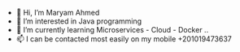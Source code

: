 - 👋 Hi, I’m Maryam Ahmed
- 👀 I’m interested in Java programming
- 🌱 I’m currently learning Microservices - Cloud - Docker ..
- 📫 I can be contacted most easily on my mobile +201019473637

